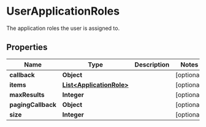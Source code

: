 

# UserApplicationRoles

The application roles the user is assigned to.

## Properties

| Name | Type | Description | Notes |
|------------ | ------------- | ------------- | -------------|
|**callback** | **Object** |  |  [optional] |
|**items** | [**List&lt;ApplicationRole&gt;**](ApplicationRole.md) |  |  [optional] |
|**maxResults** | **Integer** |  |  [optional] |
|**pagingCallback** | **Object** |  |  [optional] |
|**size** | **Integer** |  |  [optional] |



